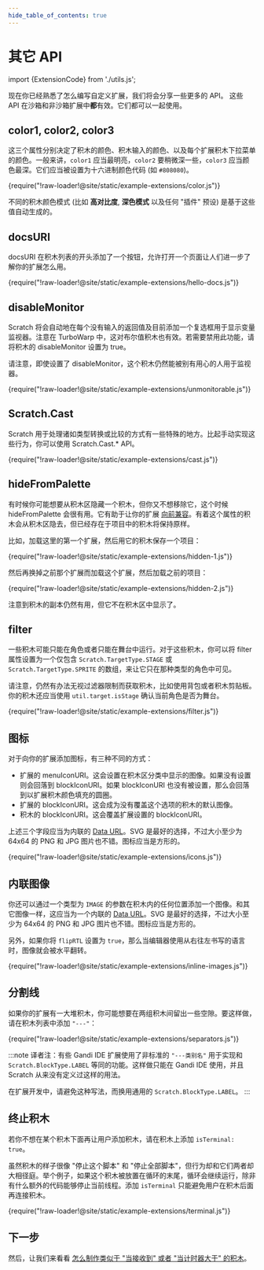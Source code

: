 ```yaml
---
hide_table_of_contents: true
---
```


# 其它 API

import {ExtensionCode} from './utils.js';

现在你已经熟悉了怎么编写自定义扩展，我们将会分享一些更多的 API。 这些 API 在沙箱和非沙箱扩展中**都**有效。它们都可以一起使用。

## color1, color2, color3

这三个属性分别决定了积木的颜色、积木输入的颜色、以及每个扩展积木下拉菜单的颜色。一般来讲，`color1` 应当最明亮，`color2` 要稍微深一些，`color3` 应当颜色最深。它们应当被设置为十六进制颜色代码 (如 `#808080`)。

<ExtensionCode title="color">{require("!raw-loader!@site/static/example-extensions/color.js")}</ExtensionCode>

不同的积木颜色模式 (比如 **高对比度**, **深色模式** 以及任何 "插件" 预设) 是基于这些值自动生成的。

## docsURI

docsURI 在积木列表的开头添加了一个按钮，允许打开一个页面让人们进一步了解你的扩展怎么用。

<ExtensionCode title="hello-docs">{require("!raw-loader!@site/static/example-extensions/hello-docs.js")}</ExtensionCode>

## disableMonitor

Scratch 将会自动地在每个没有输入的返回值及目前添加一个复选框用于显示变量监视器。注意在 TurboWarp 中，这对布尔值积木也有效。若需要禁用此功能，请将积木的 disableMonitor 设置为 true。

请注意，即使设置了 disableMonitor，这个积木仍然能被别有用心的人用于监视器。

<ExtensionCode title="unmonitorable">{require("!raw-loader!@site/static/example-extensions/unmonitorable.js")}</ExtensionCode>

## Scratch.Cast

Scratch 用于处理诸如类型转换或比较的方式有一些特殊的地方。比起手动实现这些行为，你可以使用 Scratch.Cast.* API。

<ExtensionCode title="cast">{require("!raw-loader!@site/static/example-extensions/cast.js")}</ExtensionCode>

## hideFromPalette

有时候你可能想要从积木区隐藏一个积木，但你又不想移除它，这个时候 hideFromPalette 会很有用。它有助于让你的扩展 [向前兼容](./compatibility)。有着这个属性的积木会从积木区隐去，但已经存在于项目中的积木将保持原样。

比如，加载这里的第一个扩展，然后用它的积木保存一个项目：

<ExtensionCode title="hidden-1">{require("!raw-loader!@site/static/example-extensions/hidden-1.js")}</ExtensionCode>

然后再换掉之前那个扩展而加载这个扩展，然后加载之前的项目：

<ExtensionCode title="hidden-2">{require("!raw-loader!@site/static/example-extensions/hidden-2.js")}</ExtensionCode>

注意到积木的副本仍然有用，但它不在积木区中显示了。

## filter

一些积木可能只能在角色或者只能在舞台中运行。对于这些积木，你可以将 filter 属性设置为一个仅包含 `Scratch.TargetType.STAGE` 或 `Scratch.TargetType.SPRITE` 的数组，来让它只在那种类型的角色中可见。

请注意，仍然有办法无视过滤器限制而获取积木，比如使用背包或者积木剪贴板。你的积木还应当使用 `util.target.isStage` 确认当前角色是否为舞台。

<ExtensionCode title="filter">{require("!raw-loader!@site/static/example-extensions/filter.js")}</ExtensionCode>

## 图标

对于向你的扩展添加图标，有三种不同的方式：

 - 扩展的 menuIconURI。这会设置在积木区分类中显示的图像。如果没有设置则会回落到 blockIconURI。如果 blockIconURI 也没有被设置，那么会回落到以扩展积木颜色填充的圆圈。
 - 扩展的 blockIconURI。这会成为没有覆盖这个选项的积木的默认图像。
 - 积木的 blockIconURI。这会覆盖扩展设置的 blockIconURI。

上述三个字段应当为内联的 [Data URL](https://developer.mozilla.org/zh-CN/docs/Web/HTTP/Basics_of_HTTP/Data_URLs)。SVG 是最好的选择，不过大小至少为 64x64 的 PNG 和 JPG 图片也不错。图标应当是方形的。

<ExtensionCode title="icons">{require("!raw-loader!@site/static/example-extensions/icons.js")}</ExtensionCode>

## 内联图像

你还可以通过一个类型为 `IMAGE` 的参数在积木内的任何位置添加一个图像。和其它图像一样，这应当为一个内联的 [Data URL](https://developer.mozilla.org/en-US/docs/Web/HTTP/Basics_of_HTTP/Data_URLs)。SVG 是最好的选择，不过大小至少为 64x64 的 PNG 和 JPG 图片也不错。图标应当是方形的。

另外，如果你将 `flipRTL` 设置为 `true`，那么当编辑器使用从右往左书写的语言时，图像就会被水平翻转。

<ExtensionCode title="inline-images">{require("!raw-loader!@site/static/example-extensions/inline-images.js")}</ExtensionCode>

## 分割线

如果你的扩展有一大堆积木，你可能想要在两组积木间留出一些空隙。要这样做，请在积木列表中添加 `"---"`：

<ExtensionCode title="separators">{require("!raw-loader!@site/static/example-extensions/separators.js")}</ExtensionCode>

:::note
译者注：有些 Gandi IDE 扩展使用了非标准的 `"---类别名"` 用于实现和 `Scratch.BlockType.LABEL` 等同的功能。这样做只能在 Gandi IDE 使用，并且 Scratch 从来没有定义过这样的用法。

在扩展开发中，请避免这种写法，而换用通用的 `Scratch.BlockType.LABEL`。
:::

## 终止积木

若你不想在某个积木下面再让用户添加积木，请在积木上添加 `isTerminal: true`。

虽然积木的样子很像 "停止这个脚本" 和 "停止全部脚本"，但行为却和它们两者却大相径庭。举个例子，如果这个积木被放置在循环的末尾，循环会继续运行，除非有什么额外的代码能够停止当前线程。添加 `isTerminal` 只能避免用户在积木后面再连接积木。

<ExtensionCode title="terminal">{require("!raw-loader!@site/static/example-extensions/terminal.js")}</ExtensionCode>

## 下一步

然后，让我们来看看 [怎么制作类似于 "当接收到" 或者 "当计时器大于" 的积木](./hats)。

